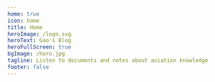 ```yaml
---
home: true
icon: home
title: Home
heroImage: /logo.svg
heroText: Gao's Blog
heroFullScreen: true
bgImage: /hero.jpg
tagline: Listen to documents and notes about aviation knowledge
footer: false
---
```

